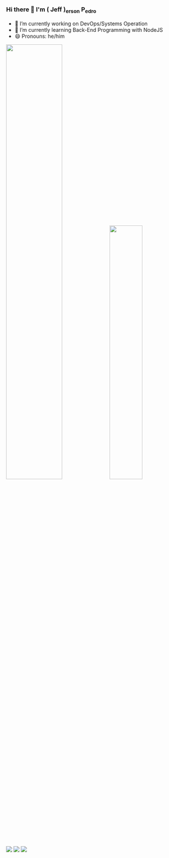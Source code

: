 ### Hi there 👋 I'm ( Jeff )<sub>erson</sub> P<sub>edro</sub>

- 🔭 I’m currently working on DevOps/Systems Operation
- 🌱 I’m currently learning Back-End Programming with NodeJS
- 😄 Pronouns: he/him

<!-- [![Jefferson's GitHub Stats](https://github-readme-stats.vercel.app/api?username=jeff-pedro&show_icons=true&bg_color=00000000&theme=gruvbox)](https://github.com/jeff-pedro/github-readme-stats) 
 
[![Top Langs](https://github-readme-stats.vercel.app/api/top-langs/?username=jeff-pedro&show_icons=true&bg_color=00000000&theme=gruvbox&layout=compact)](https://github.com/jeff-pedro/github-readme-stats)
 -->
  
<div class='container'>
  <img style="height: auto; width: 55%;" class="img" src="https://github-readme-stats.vercel.app/api?username=jeff-pedro&show_icons=true&bg_color=00000000&theme=gruvbox&custom_title=GitHub%20Stats" />
  <img style="height: auto; width: 42%;" class="img" src="https://github-readme-stats.vercel.app/api/top-langs/?username=jeff-pedro&show_icons=true&langs_count=6&bg_color=00000000&theme=gruvbox&layout=compact" />
</div>
  
##

<div> 
 <a href="https://discord.gg/jeffersonsantos#5455" target="_blank"><img src="https://img.shields.io/badge/Discord-7289DA?style=for-the-badge&logo=discord&logoColor=white" target="_blank"></a> 
  <a href = "mailto:jeffersonpedro89@gmail.com"><img src="https://img.shields.io/badge/-Gmail-%23333?style=for-the-badge&logo=gmail&logoColor=white" target="_blank"></a>
  <a href="https://www.linkedin.com/in/jeffersonpedro/" target="_blank"><img src="https://img.shields.io/badge/-LinkedIn-%230077B5?style=for-the-badge&logo=linkedin&logoColor=white" target="_blank"></a> 
</div>
